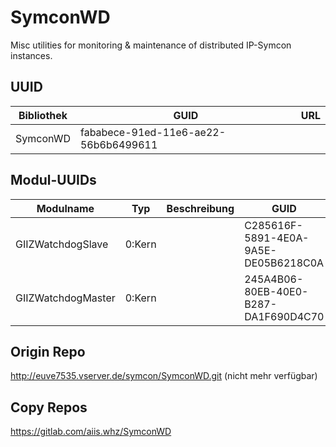 # SymconWD

Misc utilities for monitoring & maintenance of distributed IP-Symcon instances.

## UUID

 Bibliothek | GUID                                 | URL
 -----------|--------------------------------------|-----
 SymconWD   | fababece-91ed-11e6-ae22-56b6b6499611 | 
 
 ## Modul-UUIDs

 Modulname         | Typ     | Beschreibung | GUID                                 | Prefix            | Name 
 ------------------|---------|--------------|--------------------------------------|-------------------|------------
 GIIZWatchdogSlave | 0:Kern  |              | C285616F-5891-4E0A-9A5E-DE05B6218C0A | GIIZWatchdogSlave | GWDS
 GIIZWatchdogMaster| 0:Kern  |              | 245A4B06-80EB-40E0-B287-DA1F690D4C70 | GIIZWatchdogMaster| GWDM

## Origin Repo

http://euve7535.vserver.de/symcon/SymconWD.git (nicht mehr verfügbar)

## Copy Repos

https://gitlab.com/aiis.whz/SymconWD
